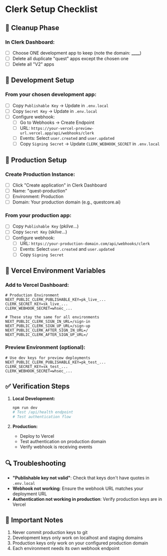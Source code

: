 # Clerk Setup Checklist

## 🧹 Cleanup Phase

### In Clerk Dashboard:

- [ ] Choose ONE development app to keep (note the domain: ******\_\_\_\_******)
- [ ] Delete all duplicate "quest" apps except the chosen one
- [ ] Delete all "V2" apps

## 🔨 Development Setup

### From your chosen development app:

- [ ] Copy `Publishable Key` → Update in `.env.local`
- [ ] Copy `Secret Key` → Update in `.env.local`
- [ ] Configure webhook:
  - [ ] Go to Webhooks → Create Endpoint
  - [ ] URL: `https://your-vercel-preview-url.vercel.app/api/webhooks/clerk`
  - [ ] Events: Select `user.created` and `user.updated`
  - [ ] Copy `Signing Secret` → Update `CLERK_WEBHOOK_SECRET` in `.env.local`

## 🚀 Production Setup

### Create Production Instance:

- [ ] Click "Create application" in Clerk Dashboard
- [ ] Name: "quest-production"
- [ ] Environment: Production
- [ ] Domain: Your production domain (e.g., questcore.ai)

### From your production app:

- [ ] Copy `Publishable Key` (pk*live*...)
- [ ] Copy `Secret Key` (sk*live*...)
- [ ] Configure webhook:
  - [ ] URL: `https://your-production-domain.com/api/webhooks/clerk`
  - [ ] Events: Select `user.created` and `user.updated`
  - [ ] Copy `Signing Secret`

## 📝 Vercel Environment Variables

### Add to Vercel Dashboard:

```
# Production Environment
NEXT_PUBLIC_CLERK_PUBLISHABLE_KEY=pk_live_...
CLERK_SECRET_KEY=sk_live_...
CLERK_WEBHOOK_SECRET=whsec_...

# These stay the same for all environments
NEXT_PUBLIC_CLERK_SIGN_IN_URL=/sign-in
NEXT_PUBLIC_CLERK_SIGN_UP_URL=/sign-up
NEXT_PUBLIC_CLERK_AFTER_SIGN_IN_URL=/
NEXT_PUBLIC_CLERK_AFTER_SIGN_UP_URL=/
```

### Preview Environment (optional):

```
# Use dev keys for preview deployments
NEXT_PUBLIC_CLERK_PUBLISHABLE_KEY=pk_test_...
CLERK_SECRET_KEY=sk_test_...
CLERK_WEBHOOK_SECRET=whsec_...
```

## ✅ Verification Steps

1. **Local Development:**

   ```bash
   npm run dev
   # Test /api/health endpoint
   # Test authentication flow
   ```

2. **Production:**
   - Deploy to Vercel
   - Test authentication on production domain
   - Verify webhook is receiving events

## 🔍 Troubleshooting

- **"Publishable key not valid"**: Check that keys don't have quotes in `.env.local`
- **Webhook not working**: Ensure the webhook URL matches your deployment URL
- **Authentication not working in production**: Verify production keys are in Vercel

## 📌 Important Notes

1. Never commit production keys to git
2. Development keys only work on localhost and staging domains
3. Production keys only work on your configured production domain
4. Each environment needs its own webhook endpoint
